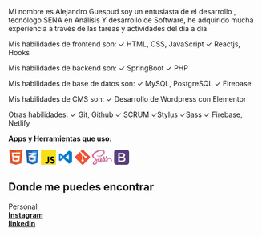 Mi nombre es Alejandro Guespud soy un entusiasta de el desarrollo , tecnólogo SENA en Análisis Y desarrollo de Software, he adquirido mucha experiencia a través de las tareas y actividades del día a día.

Mis habilidades de frontend son:
✓ HTML, CSS, JavaScript
✓ Reactjs, Hooks

Mis habilidades de backend son:
✓ SpringBoot
✓ PHP

Mis habilidades de base de datos son:
✓ MySQL, PostgreSQL
✓ Firebase

Mis habilidades de CMS son:
✓ Desarrollo de Wordpress con Elementor

Otras habilidades:
✓ Git, Github
✓ SCRUM
✓Stylus
✓Sass
✓ Firebase, Netlify

**Apps y Herramientas que uso:**  

<code><img height="30" src="https://raw.githubusercontent.com/Davermx/Davermx/master/img/Html.png"></code>
<code><img height="30" src="https://raw.githubusercontent.com/Davermx/Davermx/master/img/Css.png"></code>
<code><img height="30" src="https://raw.githubusercontent.com/Davermx/Davermx/master/img/Js.png"></code>
<code><img height="30" src="https://raw.githubusercontent.com/Davermx/Davermx/master/img/Visual.png"></code>
<code><img height="30" src="https://raw.githubusercontent.com/Davermx/Davermx/master/img/Git.png"></code>
<code><img height="30" src="https://raw.githubusercontent.com/Davermx/Davermx/master/img/Sass.png"></code>
<code><img height="30" src="https://raw.githubusercontent.com/Davermx/Davermx/master/img/Bootstrap.png"></code>

## Donde me puedes encontrar

Personal<br/>
**[Instagram](https://www.instagram.com/alejandro_guespud/)**<br/>
**[linkedin](https://www.linkedin.com/in/alejandro-guespud/)**
